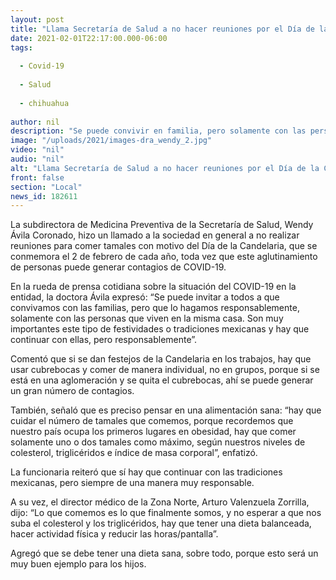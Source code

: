 ```yaml
---
layout: post
title: "Llama Secretaría de Salud a no hacer reuniones por el Día de la Candelaria"
date: 2021-02-01T22:17:00.000-06:00
tags:
  
  - Covid-19
  
  - Salud
  
  - chihuahua
  
author: nil
description: "Se puede convivir en familia, pero solamente con las personas que viven en la misma casa; hay que usar cubrebocas y comer de manera individual, no en grupos"
image: "/uploads/2021/images-dra_wendy_2.jpg"
video: "nil"
audio: "nil"
alt: "Llama Secretaría de Salud a no hacer reuniones por el Día de la Candelaria"
front: false
section: "Local"
news_id: 182611
---
```


La subdirectora de Medicina Preventiva de la Secretaría de Salud, Wendy Ávila Coronado, hizo un llamado a la sociedad en general a no realizar reuniones para comer tamales con motivo del Día de la Candelaria, que se conmemora el 2 de febrero de cada año, toda vez que este aglutinamiento de personas puede generar contagios de COVID-19.

En la rueda de prensa cotidiana sobre la situación del COVID-19 en la entidad, la doctora Ávila expresó: “Se puede invitar a todos a que convivamos con las familias, pero que lo hagamos responsablemente, solamente con las personas que viven en la misma casa. Son muy importantes este tipo de festividades o tradiciones mexicanas y hay que continuar con ellas, pero responsablemente”.

Comentó que si se dan festejos de la Candelaria en los trabajos, hay que usar cubrebocas y comer de manera individual, no en grupos, porque si se está en una aglomeración y se quita el cubrebocas, ahí se puede generar un gran número de contagios.

También, señaló que es preciso pensar en una alimentación sana: “hay que cuidar el número de tamales que comemos, porque recordemos que nuestro país ocupa los primeros lugares en obesidad, hay que comer solamente uno o dos tamales como máximo, según nuestros niveles de colesterol, triglicéridos e índice de masa corporal”, enfatizó.

La funcionaria reiteró que sí hay que continuar con las tradiciones mexicanas, pero siempre de una manera muy responsable.

A su vez, el director médico de la Zona Norte, Arturo Valenzuela Zorrilla, dijo: “Lo que comemos es lo que finalmente somos, y no esperar a que nos suba el colesterol y los triglicéridos, hay que tener una dieta balanceada, hacer actividad física y reducir las horas/pantalla”.

Agregó que se debe tener una dieta sana, sobre todo, porque esto será un muy buen ejemplo para los hijos.